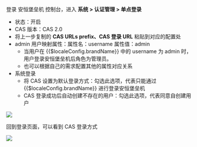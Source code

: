 <IntegrationDetailCard :title="`配置安恒堡垒机 SSO`">

登录 安恒堡垒机 控制台，进入 **系统 &gt; 认证管理 &gt; 单点登录**
- 状态：开启
- CAS 版本：CAS 2.0
- 将上一步复制的 **CAS URLs prefix、CAS 登录 URL** 粘贴到对应的配置处
- admin 用户映射属性：属性名：username  属性值：admin
    - 当用户在 {{$localeConfig.brandName}} 中的 username 为 admin 时，用户登录安恒堡垒机后角色为管理员。
    - 也可以根据自己的需求配置其他的属性对应关系
- 系统登录
    - 将 CAS 设置为默认登录方式：勾选此选项，代表只能通过 {{$localeConfig.brandName}} 进行登录安恒堡垒机
    - CAS 登录成功后自动创建不存在的用户：勾选此选项，代表同意自创建用户

![](~@imagesZhCn/integration/anheng/2-1.png)

回到登录页面，可以看到 CAS 登录方式

![](~@imagesZhCn/integration/anheng/2-2.png)


</IntegrationDetailCard>
